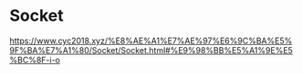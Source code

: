 



# Socket

https://www.cyc2018.xyz/%E8%AE%A1%E7%AE%97%E6%9C%BA%E5%9F%BA%E7%A1%80/Socket/Socket.html#%E9%98%BB%E5%A1%9E%E5%BC%8F-i-o